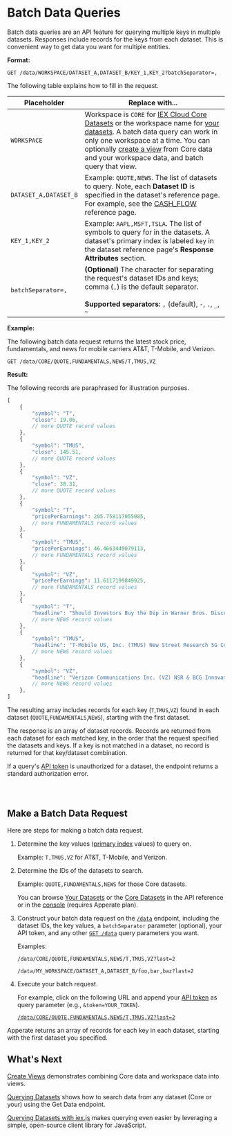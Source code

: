 # Batch Data Queries

Batch data queries are an API feature for querying multiple keys in multiple datasets. Responses include records for the keys from each dataset. This is convenient way to get data you want for multiple entities.

**Format:**

`GET /data/WORKSPACE/DATASET_A,DATASET_B/KEY_1,KEY_2?batchSeparator=,`

The following table explains how to fill in the request.

| Placeholder | Replace with...
| --- | --- |
| `WORKSPACE` | Workspace is `CORE` for [IEX Cloud Core Datasets](https://iexcloud.io/docs/core) or the workspace name for [your datasets](https://iexcloud.io/docs/datasets). A batch data query can work in only one workspace at a time. You can optionally [create a view](../../managing-your-data/creating-and-managing-views.md) from Core data and your workspace data, and batch query that view. |
| `DATASET_A,DATASET_B` | Example: `QUOTE,NEWS`. The list of datasets to query. Note, each **Dataset ID** is specified in the dataset's reference page. For example, see the [CASH_FLOW](https://iexcloud.io/docs/core/CASH_FLOW) reference page. |
| `KEY_1,KEY_2` | Example: `AAPL,MSFT,TSLA`. The list of symbols to query for in the datasets. A dataset's primary index is labeled `key` in the dataset reference page's **Response Attributes** section. |
| `batchSeparator=,` | **(Optional)** The character for separating the request's dataset IDs and keys; comma (<code>,</code>) is the default separator.<br><br>**Supported separators:** `,` (default), `-`, `.`, `_`, `~` |

**Example:**

The following batch data request returns the latest stock price, fundamentals, and news for mobile carriers AT&T, T-Mobile, and Verizon.

`GET /data/CORE/QUOTE,FUNDAMENTALS,NEWS/T,TMUS,VZ`

**Result:**

The following records are paraphrased for illustration purposes.

```javascript
[
    {
        "symbol": "T",
        "close": 19.06,
        // more QUOTE record values
    },
    {
        "symbol": "TMUS",
        "close": 145.51,
        // more QUOTE record values
    },
    {
        "symbol": "VZ",
        "close": 38.31,
        // more QUOTE record values
    },
    {
        "symbol": "T",
        "pricePerEarnings": 205.758117055085,
        // more FUNDAMENTALS record values
    },
    {
        "symbol": "TMUS",
        "pricePerEarnings": 46.4663449079113,
        // more FUNDAMENTALS record values
    },
    {
        "symbol": "VZ",
        "pricePerEarnings": 11.6117199849925,
        // more FUNDAMENTALS record values
    },
    {
        "symbol": "T",
        "headline": "Should Investors Buy the Dip in Warner Bros. Discovery Stock?",
        // more NEWS record values
    },
    {
        "symbol": "TMUS",
        "headline": "T-Mobile US, Inc. (TMUS) New Street Research 5G Conference Call (Transcript)",
        // more NEWS record values
    },
    {
        "symbol": "VZ",
        "headline": "Verizon Communications Inc. (VZ) NSR & BCG Innovation Conference: 5G and Beyond. Cloud. Convergence 2022 (Transcript)",
        // more NEWS record values
    },
]
```

The resulting array includes records for each key (`T`,`TMUS`,`VZ`) found in each dataset (`QUOTE`,`FUNDAMENTALS`,`NEWS`), starting with the first dataset. 

The response is an array of dataset records. Records are returned from each dataset for each matched key, in the order that the request specified the datasets and keys. If a key is not matched in a dataset, no record is returned for that key/dataset combination.

If a query's [API token](../../reference/glossary.md#token-api-token) is unauthorized for a dataset, the endpoint returns a standard authorization error.

``` {important} A batch data query must operate on either Core datasets or your datasets--the two dataset types can't be mixed. Batch queries are not supported across workspaces.
```

``` {note} Record data returned from each dataset counts as a read. See [Credits and Pricing](../../administration/credits-and-pricing.md) for details.
```

``` {note} Each record returned counts towards your plan's maximum records per second. See [Pricing](https://iexcloud.io/pricing/) for record rate details.
```

## Make a Batch Data Request

Here are steps for making a batch data request.

1. Determine the key values ([primary index](../../reference/glossary.md#primary-index) values) to query on.

    Example: `T,TMUS,VZ` for AT&T, T-Mobile, and Verizon.

1. Determine the IDs of the datasets to search.

    Example: `QUOTE,FUNDAMENTALS,NEWS` for those Core datasets.

    You can browse [Your Datasets](https://iexcloud.io/docs/datasets) or the [Core Datasets](https://iexcloud.io/docs/core) in the API reference or in the [console](https://iexcloud.io/console) (requires Apperate plan).

1. Construct your batch data request on the [`/data`](https://iexcloud.io/docs/apperate-apis/data/get-data) endpoint, including the dataset IDs, the key values, a `batchSeparator` parameter (optional), your API token, and any other [`GET /data`](https://iexcloud.io/docs/apperate-apis/data/get-data) query parameters you want.

    Examples:

    `/data/CORE/QUOTE,FUNDAMENTALS,NEWS/T,TMUS,VZ?last=2`

    `/data/MY_WORKSPACE/DATASET_A,DATASET_B/foo,bar,baz?last=2`

1. Execute your batch request.

    For example, click on the following URL and append your [API token](../../reference/glossary.md#token-api-token) as query parameter (e.g., `&token=YOUR_TOKEN`).

    [`/data/CORE/QUOTE,FUNDAMENTALS,NEWS/T,TMUS,VZ?last=2`](https://apis.iex.cloud/v1/data/CORE/QUOTE,FUNDAMENTALS,NEWS/T,TMUS,VZ?last=2)

Apperate returns an array of records for each key in each dataset, starting with the first dataset you specified.

## What's Next

[Create Views](../../managing-your-data/creating-and-managing-views.md) demonstrates combining Core data and workspace data into views.

[Querying Datasets](./querying-datasets.md) shows how to search data from any dataset (Core or your) using the Get Data endpoint.

[Querying Datasets with iex.js](./querying-datasets-with-iexjs.md) makes querying even easier by leveraging a simple, open-source client library for JavaScript.